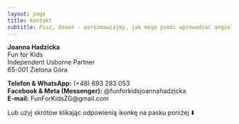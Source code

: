 ```yaml
---
layout: page
title: Kontakt
subtitle: Pisz, dzwoń - porozmawiajmy, jak mogę pomóc wprowadzać angielski do Twojego świata!
---
```


<p>
<strong>Joanna Hadzicka</strong> <br />
Fun for Kids <br />
Independent Usborne Partner <br />
65-001 Zielona Góra <br />
</p>

<p>
<strong>Telefon & WhatsApp:</strong> (+48) 693 283 053 <br />
<strong>Facebook & Meta (Messenger):</strong> @funforkidsjoannahadzicka <br />
<strong>E-mail:</strong> FunForKidsZG@gmail.com <br /> 
</p>
Lub użyj skrótów klikając odpowienią ikonkę na pasku poniżej ⬇️

